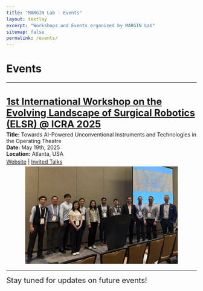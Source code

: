 ```yaml
---
title: "MARGIN Lab - Events"
layout: textlay
excerpt: "Workshops and Events organized by MARGIN Lab"
sitemap: false
permalink: /events/
---
```


# Events

---

<h3 style="font-size: 1.8em; font-weight: bold; margin-bottom: 4px;">
  <a href="https://sites.google.com/view/icra2025-workshop-clsr" target="_blank">
    1st International Workshop on the Evolving Landscape of Surgical Robotics (ELSR) @ ICRA 2025
  </a>
</h3>

<p style="margin: 0;"><strong>Title:</strong> Towards AI-Powered Unconventional Instruments and Technologies in the Operating Theatre</p>
<p style="margin: 0;"><strong>Date:</strong> May 19th, 2025</p>
<p style="margin: 0 0 4px 0;"><strong>Location:</strong> Atlanta, USA</p>

<p style="margin: 0 0 4px 0;">
  <a href="https://sites.google.com/view/icra2025-workshop-clsr" target="_blank">Website</a> |
  <a href="https://www.youtube.com/playlist?list=PLFDqzhAvEeyE-eWUshDn2YorFLcxlzNLS" target="_blank">Invited Talks</a>
</p>

<div style="text-align: center; margin-top: 0;">
  <img src="/images/elsr2025.jpg" alt="Workshop Figure" style="max-width: 80%; height: auto; margin-top: 0;">
</div>

---

<p style="margin: 0 0 24px 0; font-size: 1.4em; ">
  Stay tuned for updates on future events!
</p>

